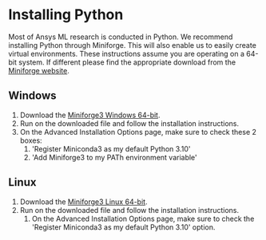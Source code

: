 # Installing Python 
Most of Ansys ML research is conducted in Python. We recommend installing Python through Miniforge. This will also enable us to easily create virtual environments.
These instructions assume you are operating on a 64-bit system. If different please find the appropriate download from the [Miniforge website](https://conda-forge.org/miniforge/).
## Windows
1. Download the [Miniforge3 Windows 64-bit](https://github.com/conda-forge/miniforge/releases/download/23.3.1-1/Miniforge3-23.3.1-1-Windows-x86_64.exe).
2. Run on the downloaded file and follow the installation instructions.
3. On the Advanced Installation Options page, make sure to check these 2 boxes:
	1. 'Register Miniconda3 as my default Python 3.10' 
	2. 'Add Miniforge3 to my PATh environment variable'

## Linux
1. Download the [Miniforge3 Linux 64-bit](https://github.com/conda-forge/miniforge/releases/download/23.3.1-1/Miniforge3-23.3.1-1-Linux-x86_64.sh).
1. Run on the downloaded file and follow the installation instructions.
	1. On the Advanced Installation Options page, make sure to check the 'Register Miniconda3 as my default Python 3.10' option.
